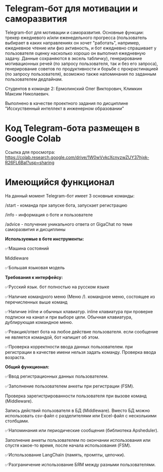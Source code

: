 # Telegram-бот для мотивации и саморазвития
Telegram-бот для мотивации и саморазвития. Основные функции: трекер ежедневого и/или еженедельного прогресса (пользователь выбирает в каких направлениях он хочет "работать", например, ежедневное чтение или физ активность, и бот ежедневно спрашивает у пользователя оценку насколько хорошо он выполнил ежедневную задачу. Данные сохраняются в эксель табличку), генерирование мотивационных речей (по запросу пользователя, так и без его запроса), генерирование советов по продуктивности и борьбе с прокрастинацией (по запросу пользователя), возможно также напоминания по заданным пользователем дедлайнам.

Студентов в команде 2: Ермолинский Олег Викторович, Климкин Максим Николаевич.

Выполнено в качестве проектного задания по дисциплине "Исскуственный интеллект в инженерном образовании"

# Код Telegram-бота размещен в Google Colab
Ссылка для просмотра: https://colab.research.google.com/drive/1W0wVvkcXcnyzwZUY37hjxk-R26FL6BaI?usp=sharing

# Имеющийся функционал

На данный момент Telegram-бот имеет 3 основные команды: 

/start - команда при запуске бота, запускает регистрацию 

/info - информация о боте и пользователе

/advice - получение уникального ответа от GigaChat по теме саморазвития и дисциплины


**Используемые в боте инструменты:**

✅Машина состояний

Middleware

✅Большая языковая модель


**Требования к интерфейсу:**

✅Русский язык. 
бот полностью на русском языке

✅Наличие командного меню (Меню /). 
командное меню, состоящее из перечисленных выше команд

✅Наличие inline и обычных клавиатур.
inline клавиатура при проверке подписки на канал и при выборе цели. Обычная клавиатура, дублирующая командное меню.

✅Реакция/ответ бота на любое действие пользователя.
если сообщение не является командой, бот напишет об этом.

✅Проверка корректности ввода данных пользователем.
при регистрации в качестве имени нельзя задать команду. Проверка ввода возраста.


**Общий функционал:**

✅Ввод регистрационных данных пользователем.

✅Заполнение пользователем анкеты при регистрации (FSM).

Проверка зарегистрированности пользователя при вызове команд (Middleware).

Запись действий пользователя в БД (Middleware). Вместо БД можно использовать csv-файл с разделителями или Excel-файл с несколькими столбцами.

✅Напоминания или периодические сообщения (библиотека Apsheduler).

Заполнение анкеты пользователем по окончании использования или спустя какое-то время, после начала использования (FSM).

✅Использование LangChain (память, промпты, цепочки).

✅Разграничение использование БЯМ между разными пользователями.

